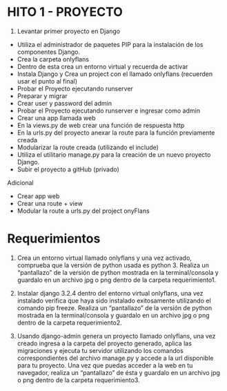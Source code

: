# HITO 1 - PROYECTO
1. Levantar primer proyecto en Django
  - Utiliza el administrador de paquetes PIP para la instalación de los componentes Django.
  - Crea la carpeta onlyflans
  - Dentro de esta crea un entorno virtual y recuerda de activar
  - Instala Django y Crea un project con el llamado onlyflans (recuerden usar el punto al final)
  - Probar el Proyecto ejecutando runserver
  - Preparar y migrar
  - Crear user y password del admin
  - Probar el Proyecto ejecutando runserver e ingresar como admin
  - Crear una app llamada web
  - En la views.py de web crear una función de respuesta http 
  - En la urls.py del proyecto anexar la route para la función previamente creada
  - Modularizar la route creada (utilizando el include)
  - Utiliza el utilitario manage.py para la creación de un nuevo proyecto Django.
  - Subir el proyecto a gitHub (privado)

Adicional
  - Crear app web
  - Crear una route + view
  - Modular la route a urls.py del project onyFlans



# Requerimientos
1. Crea un entorno virtual llamado onlyflans y una vez activado, comprueba que la versión de python usada es python 3. Realiza un “pantallazo” de la versión de python mostrada en la terminal/consola y guardalo en un archivo jpg o png dentro de la carpeta requerimiento1.

2. Instalar django 3.2.4 dentro del entorno virtual onlyflans, una vez instalado verifica que 
haya sido instalado exitosamente utilizando el comando pip freeze. Realiza un 
“pantallazo” de la versión de python mostrada en la terminal/consola y guardalo en un 
archivo jpg o png dentro de la carpeta requerimiento2.

3. Usando django-admin genera un proyecto llamado onlyflans, una vez creado ingresa 
a la carpeta del proyecto generado, aplica las migraciones y ejecuta tu servidor 
utilizando los comandos correspondientes del archivo manage.py y accede a la url 
disponible para tu proyecto. Una vez que puedas acceder a la web en tu navegador, 
realiza un “pantallazo” de ésta y guardalo en un archivo jpg o png dentro de la carpeta
requerimiento3.
